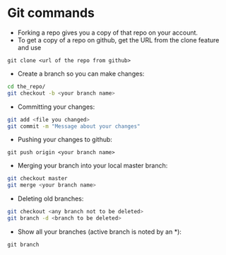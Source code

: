 # Git commands

* Forking a repo gives you a copy of that repo on your account.
* To get a copy of a repo on github, get the URL from the clone feature and use

`git clone <url of the repo from github>`

* Create a branch so you can make changes:

```bash
cd the_repo/
git checkout -b <your branch name>
```

* Committing your changes:

```bash
git add <file you changed>
git commit -m "Message about your changes"
```

* Pushing your changes to github:

`git push origin <your branch name>`

* Merging your branch into your local master branch:

```bash
git checkout master
git merge <your branch name>
```

* Deleting old branches:

```bash
git checkout <any branch not to be deleted>
git branch -d <branch to be deleted>
```

* Show all your branches (active branch is noted by an \*):

`git branch`
